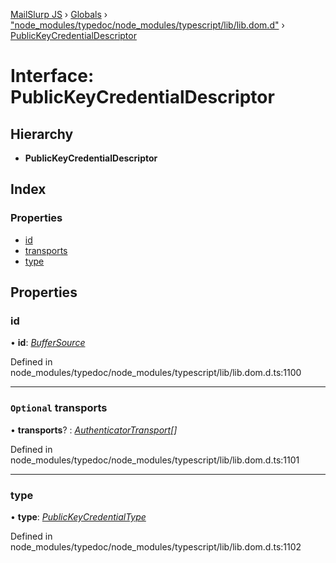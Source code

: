 [MailSlurp JS](../README.md) › [Globals](../globals.md) › ["node_modules/typedoc/node_modules/typescript/lib/lib.dom.d"](../modules/_node_modules_typedoc_node_modules_typescript_lib_lib_dom_d_.md) › [PublicKeyCredentialDescriptor](_node_modules_typedoc_node_modules_typescript_lib_lib_dom_d_.publickeycredentialdescriptor.md)

# Interface: PublicKeyCredentialDescriptor

## Hierarchy

* **PublicKeyCredentialDescriptor**

## Index

### Properties

* [id](_node_modules_typedoc_node_modules_typescript_lib_lib_dom_d_.publickeycredentialdescriptor.md#id)
* [transports](_node_modules_typedoc_node_modules_typescript_lib_lib_dom_d_.publickeycredentialdescriptor.md#optional-transports)
* [type](_node_modules_typedoc_node_modules_typescript_lib_lib_dom_d_.publickeycredentialdescriptor.md#type)

## Properties

###  id

• **id**: *[BufferSource](../modules/_node_modules_typedoc_node_modules_typescript_lib_lib_dom_d_.md#buffersource)*

Defined in node_modules/typedoc/node_modules/typescript/lib/lib.dom.d.ts:1100

___

### `Optional` transports

• **transports**? : *[AuthenticatorTransport](../modules/_node_modules_typedoc_node_modules_typescript_lib_lib_dom_d_.md#authenticatortransport)[]*

Defined in node_modules/typedoc/node_modules/typescript/lib/lib.dom.d.ts:1101

___

###  type

• **type**: *[PublicKeyCredentialType](../modules/_node_modules_typedoc_node_modules_typescript_lib_lib_dom_d_.md#publickeycredentialtype)*

Defined in node_modules/typedoc/node_modules/typescript/lib/lib.dom.d.ts:1102

